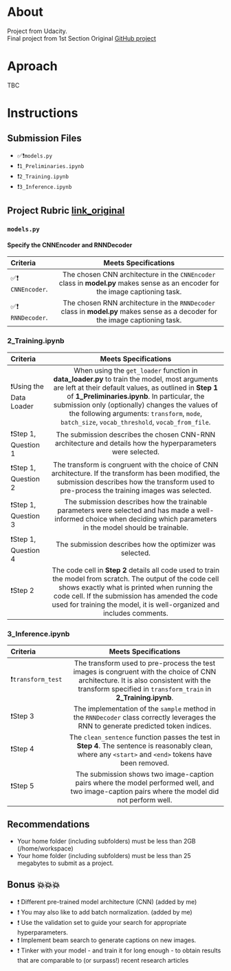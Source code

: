 # About
Project from Udacity. <br>
Final project from 1st Section 
Original [GitHub project](https://github.com/udacity/CVND---Image-Captioning-Project)


# Aproach
TBC

# Instructions

## Submission Files
* :white_check_mark:❗`models.py`
* :exclamation:`1_Preliminaries.ipynb`
* :exclamation:`2_Training.ipynb`
* :exclamation:`3_Inference.ipynb`

## Project Rubric [link_original](https://review.udacity.com/#!/rubrics/1427/view)

### `models.py`

#### Specify the CNNEncoder and RNNDecoder
| Criteria       		|     Meets Specifications	        			            | 
|:---------------------|:---------------------------------------------------------:| 
|  :white_check_mark:❗ `CNNEncoder`. |  The chosen CNN architecture in the `CNNEncoder` class in **model.py** makes sense as an encoder for the image captioning task.|
| :white_check_mark:❗ `RNNDecoder`. |  The chosen RNN architecture in the `RNNDecoder` class in **model.py** makes sense as a decoder for the image captioning task.|


### 2_Training.ipynb

| Criteria       		|     Meets Specifications	        			            | 
|:---------------------|:---------------------------------------------------------:| 
| ❗Using the Data Loader |  When using the `get_loader` function in **data_loader.py** to train the model, most arguments are left at their default values, as outlined in **Step 1** of **1_Preliminaries.ipynb**. In particular, the submission only (optionally) changes the values of the following arguments: `transform`, `mode`, `batch_size`, `vocab_threshold`, `vocab_from_file`. |
| ❗Step 1, Question 1 |  The submission describes the chosen CNN-RNN architecture and details how the hyperparameters were selected. |
| ❗Step 1, Question 2 |  The transform is congruent with the choice of CNN architecture. If the transform has been modified, the submission describes how the transform used to pre-process the training images was selected.|
| ❗Step 1, Question 3 |  The submission describes how the trainable parameters were selected and has made a well-informed choice when deciding which parameters in the model should be trainable.|
| ❗Step 1, Question 4 |  The submission describes how the optimizer was selected.|
| ❗Step 2 |  The code cell in **Step 2** details all code used to train the model from scratch. The output of the code cell shows exactly what is printed when running the code cell. If the submission has amended the code used for training the model, it is well-organized and includes comments.|

### 3_Inference.ipynb

| Criteria       		|     Meets Specifications	        			            | 
|:---------------------|:---------------------------------------------------------:| 
| ❗`transform_test` |  The transform used to pre-process the test images is congruent with the choice of CNN architecture. It is also consistent with the transform specified in `transform_train` in **2_Training.ipynb**.| 
| ❗Step 3 | The implementation of the `sample` method in the `RNNDecoder` class correctly leverages the RNN to generate predicted token indices.| 
| ❗Step 4 | The `clean_sentence` function passes the test in **Step 4**. The sentence is reasonably clean, where any `<start>` and `<end>` tokens have been removed.| 
| ❗Step 5 | The submission shows two image-caption pairs where the model performed well, and two image-caption pairs where the model did not perform well.| 


## Recommendations
* Your home folder (including subfolders) must be less than 2GB (/home/workspace)
* Your home folder (including subfolders) must be less than 25 megabytes to submit as a project.


## Bonus :boom::boom::boom:
* ❗ Different pre-trained model architecture (CNN) (added by me)
* ❗ You may also like to add batch normalization. (added by me)
* ❗ Use the validation set to guide your search for appropriate hyperparameters.
* ❗ Implement beam search to generate captions on new images.
* ❗ Tinker with your model - and train it for long enough - to obtain results that are comparable to (or surpass!) recent research articles

